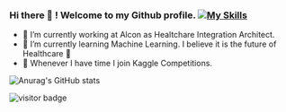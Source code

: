 ### Hi there 👋 ! Welcome to my Github profile.       [![My Skills](https://skillicons.dev/icons?i=linkedin)](https://www.linkedin.com/in/alfonrodrisimon)

- 🔭 I’m currently working at Alcon as Healtchare Integration Architect. 
- 🌱 I’m currently learning Machine Learning. I believe it is the future of Healthcare 🤔
- 👯 Whenever I have time I join Kaggle Competitions. 

![Anurag's GitHub stats](https://github-readme-stats.vercel.app/api?username=alfonrodrisimon&show_icons=true&theme=radical)

![visitor badge](https://visitor-badge.glitch.me/badge?page_id=alfonrodrisimon.visitor-badge&left_color=red&right_color=green) 
